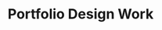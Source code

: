 ---
layout:		post
title:		"Portfolio Design Work"
image:		portfolio
permalink:	/:title
tags:		[design]

---